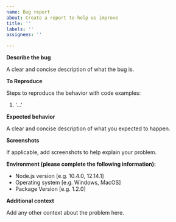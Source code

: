 ```yaml
---
name: Bug report
about: Create a report to help us improve
title: ''
labels: ''
assignees: ''

---
```


**Describe the bug**

A clear and concise description of what the bug is.

**To Reproduce**

Steps to reproduce the behavior with code examples:
1. '...'

**Expected behavior**

A clear and concise description of what you expected to happen.

**Screenshots**

If applicable, add screenshots to help explain your problem.

**Environment (please complete the following information):**

 - Node.js version [e.g. 10.4.0, 12.14.1]
 - Operating system [e.g. Windows, MacOS]
 - Package Version [e.g. 1.2.0]

**Additional context**

Add any other context about the problem here.
